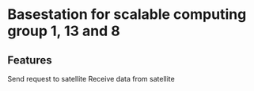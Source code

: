 # Basestation for scalable computing group 1, 13 and 8

## Features
Send request to satellite
Receive data from satellite

